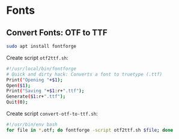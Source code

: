 # Fonts

## Convert Fonts: OTF to TTF

```bash
sudo apt install fontforge
```

Create script `otf2ttf.sh`:

```bash
#!/usr/local/bin/fontforge
# Quick and dirty hack: Converts a font to truetype (.ttf)
Print("Opening "+$1);
Open($1);
Print("Saving "+$1:r+".ttf");
Generate($1:r+".ttf");
Quit(0);
```

Create script `convert-otf-to-ttf.sh`:

```bash
#!/usr/bin/env bash
for file in *.otf; do fontforge -script otf2ttf.sh $file; done
```
